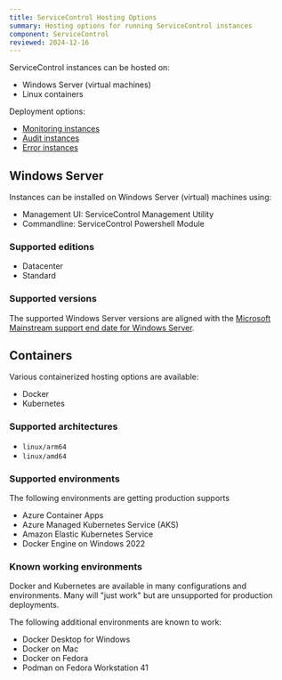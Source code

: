 ```yaml
---
title: ServiceControl Hosting Options
summary: Hosting options for running ServiceControl instances
component: ServiceControl
reviewed: 2024-12-16
---
```


ServiceControl instances can be hosted on:

- Windows Server (virtual machines)
- Linux containers


Deployment options:

- [Monitoring instances](/servicecontrol/monitoring-instances/deployment/)
- [Audit instances](/servicecontrol/audit-instances/deployment/)
- [Error instances](/servicecontrol/servicecontrol-instances/deployment/)

## Windows Server

Instances can be installed on Windows Server (virtual) machines using:

- Management UI: ServiceControl Management Utility
- Commandline: ServiceControl Powershell Module

### Supported editions

- Datacenter
- Standard

### Supported versions

The supported Windows Server versions are aligned with the [Microsoft Mainstream support end date for Windows Server](https://learn.microsoft.com/en-us/windows-server/get-started/windows-server-release-info).

## Containers

Various containerized hosting options are available:

- Docker
- Kubernetes

### Supported architectures

- `linux/arm64`
- `linux/amd64`

### Supported environments

The following environments are getting production supports

- Azure Container Apps
- Azure Managed Kubernetes Service (AKS) 
- Amazon Elastic Kubernetes Service
- Docker Engine on Windows 2022

### Known working environments

Docker and Kubernetes are available in many configurations and environments. Many will "just work" but are unsupported for production deployments.

The following additional environments are known to work:

- Docker Desktop for Windows
- Docker on Mac
- Docker on Fedora
- Podman on Fedora Workstation 41

